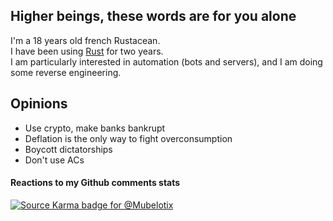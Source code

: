 ## Higher beings, these words are for you alone

I'm a 18 years old french Rustacean.\
I have been using [Rust](https://www.rust-lang.org/) for two years.\
I am particularly interested in automation (bots and servers), and I am doing some reverse engineering.

## Opinions

- Use crypto, make banks bankrupt
- Deflation is the only way to fight overconsumption
- Boycott dictatorships
- Don't use ACs

#### Reactions to my Github comments stats

[![Source Karma badge for @Mubelotix](https://sourcekarma-og.vercel.app/api/Mubelotix/github)](https://sourcekarma.vercel.app/Mubelotix)
